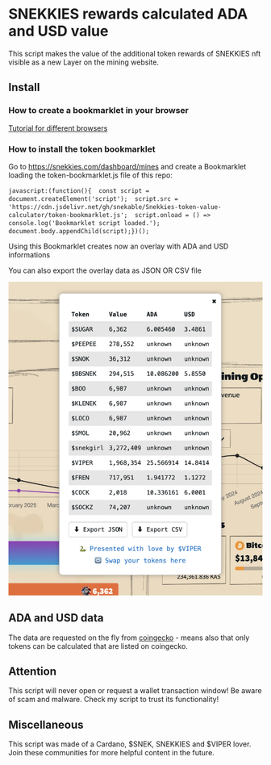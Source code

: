 # SNEKKIES rewards calculated ADA and USD value
This script makes the value of the additional token rewards of SNEKKIES nft visible as a new Layer on the mining website. 

## Install

### How to create a bookmarklet in your browser
[Tutorial for different browsers](https://mreidsma.github.io/bookmarklets/installing.html)

### How to install the token bookmarklet

Go to https://snekkies.com/dashboard/mines and create a Bookmarklet loading the token-bookmarklet.js file of this repo:

```
javascript:(function(){  const script = document.createElement('script');  script.src = 'https://cdn.jsdelivr.net/gh/snekable/Snekkies-token-value-calculator/token-bookmarklet.js';  script.onload = () => console.log('Bookmarklet script loaded.');  document.body.appendChild(script);})();
```

Using this Bookmarklet creates now an overlay with ADA and USD informations

You can also export the overlay data as JSON OR CSV file

![Screenshot of the layer on the mining website](token-bookmarklet-screenshot.png)

## ADA and USD data
The data are requested on the fly from [coingecko](https://www.coingecko.com/) - means also that only tokens can be calculated that are listed on coingecko.

## Attention
This script will never open or request a wallet transaction window! Be aware of scam and malware. Check my script to trust its functionality! 

## Miscellaneous
This script was made of a Cardano, $SNEK, SNEKKIES and $VIPER lover. Join these communities for more helpful content in the future.
